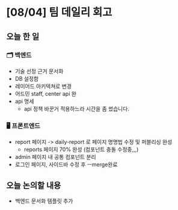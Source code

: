 # [08/04] 팀 데일리 회고

## 오늘 한 일

### 🗂️ 백엔드
- 기술 선정 근거 문서화
- DB 설정함
- 레이어드 아키텍쳐로 변경 
- 어드민 staff, center api 완
- api 명세
  - api 정책 바꾼거 적용하느라 시간을 좀 썼습니다.


### 🖥️ 프론트엔드
- report 페이지 -> daily-report 로 페이지 명명법 수정 및 퍼블리싱 완성 
  - reports 페이지 70% 완성 (컴포넌트 충돌 수정중,,,)
- admin 페이지 내 공통 컴포넌트 분리 
- 로그인 페이지, 사이드바 수정 후 ㅡmerge완료

## 오늘 논의할 내용 
- 백엔드 문서화 템플릿 추가


